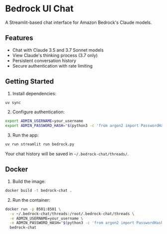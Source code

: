 # Bedrock UI Chat

A Streamlit-based chat interface for Amazon Bedrock's Claude models.

## Features
- Chat with Claude 3.5 and 3.7 Sonnet models
- View Claude's thinking process (3.7 only)
- Persistent conversation history
- Secure authentication with rate limiting

## Getting Started

1. Install dependencies:

```bash
uv sync
```

2. Configure authentication:
```bash
export ADMIN_USERNAME=your_username
export ADMIN_PASSWORD_HASH="$(python3 -c 'from argon2 import PasswordHasher; print(PasswordHasher().hash("your_password"))')"
```

3. Run the app:
```bash
uv run streamlit run bedrock.py
```

Your chat history will be saved in `~/.bedrock-chat/threads/`.

## Docker

1. Build the image:
```bash
docker build -t bedrock-chat .
```

2. Run the container:
```bash
docker run -p 8501:8501 \
  -v ~/.bedrock-chat/threads:/root/.bedrock-chat/threads \
  -e ADMIN_USERNAME=your_username \
  -e ADMIN_PASSWORD_HASH="$(python3 -c 'from argon2 import PasswordHasher; print(PasswordHasher().hash("your_password"))')" \
  bedrock-chat
```
